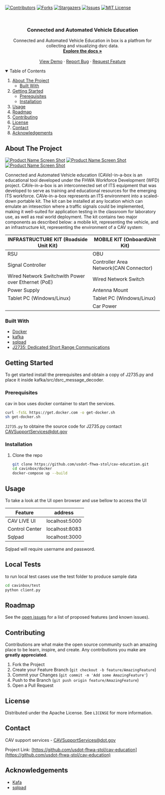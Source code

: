 <!--
*** Thanks for checking out the Best-README-Template. If you have a suggestion
*** that would make this better, please fork the repo and create a pull request
*** or simply open an issue with the tag "enhancement".
*** Thanks again! Now go create something AMAZING! :D
-->



<!-- PROJECT SHIELDS -->
<!--
*** I'm using markdown "reference style" links for readability.
*** Reference links are enclosed in brackets [ ] instead of parentheses ( ).
*** See the bottom of this document for the declaration of the reference variables
*** for contributors-url, forks-url, etc. This is an optional, concise syntax you may use.
*** https://www.markdownguide.org/basic-syntax/#reference-style-links
-->
[![Contributors][contributors-shield]][contributors-url]
[![Forks][forks-shield]][forks-url]
[![Stargazers][stars-shield]][stars-url]
[![Issues][issues-shield]][issues-url]
[![MIT License][license-shield]][license-url]
<!-- [![LinkedIn][linkedin-shield]][linkedin-url]
 -->


<!-- PROJECT LOGO -->
<br />
<p align="center">
<!--   <a href="https://github.com/usdot-fhwa-stol/cav-education">
    <img src="images/logo.png" alt="Logo" width="80" height="80">
  </a>
 -->
  <h3 align="center">Connected and Automated Vehicle Education</h3>

  <p align="center">
    Connected and Automated Vehicle Education in box is a platfrom for collecting and visualizing dsrc data.
    <br />
    <a href="https://github.com/usdot-fhwa-stol/cav-education"><strong>Explore the docs »</strong></a>
    <br />
    <br />
    <a href="https://github.com/usdot-fhwa-stol/cav-education">View Demo</a>
    ·
    <a href="https://github.com/usdot-fhwa-stol/cav-education/issues">Report Bug</a>
    ·
    <a href="https://github.com/usdot-fhwa-stol/cav-education/issues">Request Feature</a>
  </p>
</p>



<!-- TABLE OF CONTENTS -->
<details open="open">
  <summary>Table of Contents</summary>
  <ol>
    <li>
      <a href="#about-the-project">About The Project</a>
      <ul>
        <li><a href="#built-with">Built With</a></li>
      </ul>
    </li>
    <li>
      <a href="#getting-started">Getting Started</a>
      <ul>
        <li><a href="#prerequisites">Prerequisites</a></li>
        <li><a href="#installation">Installation</a></li>
      </ul>
    </li>
    <li><a href="#usage">Usage</a></li>
    <li><a href="#roadmap">Roadmap</a></li>
    <li><a href="#contributing">Contributing</a></li>
    <li><a href="#license">License</a></li>
    <li><a href="#contact">Contact</a></li>
    <li><a href="#acknowledgements">Acknowledgements</a></li>
  </ol>
</details>



<!-- ABOUT THE PROJECT -->
## About The Project
[![Product Name Screen Shot][kafka-screenshot]]()
[![Product Name Screen Shot][database-screenshot]]()
[![Product Name Screen Shot][map-screenshot]]()

Connected and Automated Vehicle education (CAVe)-in-a-box is an educational tool developed under the FHWA Workforce Development (WFD) project. CAVe-in-a-box is an interconnected set of ITS equipment that was developed to serve as training and educational resources for the emerging ITS workforce. CAVe-in-a-box represents an ITS environment into a scaled-down portable kit. The kit can be installed at any location which can emulate an intesection where a traffic signals could be implemented, making it well-suited for application testing in the classroom for laboratory use, as well as real world deployment. The kit contains two major components as described below: a mobile kit, representing the vehicle, and an infrastructure kit, representing the environment of a CAV system:

|INFRASTRUCTURE KIT (Roadside Unit Kit) | MOBILE KIT (OnboardUnit Kit)|
|---------------------------------------| ---------------------------|
|RSU | OBU |
|Signal Controller | Controller Area Network(CAN Connector)|
|Wired Network Switchwith Power over Ethernet (PoE) | Wired Network Switch|
|Power Supply | Antenna Mount|
|Tablet PC (Windows/Linux) | Tablet PC (Windows/Linux)|
 |  | Car Power|

### Built With

* [Docker](https://docs.docker.com/get-docker/)
* [kafka](https://kafka.apache.org/)
* [sqlpad](https://sqlpad.github.io/sqlpad/#/)
* [J2735: Dedicated Short Range Communications](https://www.sae.org/standards/content/j2735_200911/)


<!-- GETTING STARTED -->
## Getting Started

To get started install the prerequisites and obtain a copy of J2735.py and place it inside kafka/src/dsrc_message_decoder.

### Prerequisites

cav in box uses docker container to start the services.

```bash
curl -fsSL https://get.docker.com -o get-docker.sh
sh get-docker.sh
```

`J2735.py` to obtaine the source code for J2735.py contact [CAVSupportServices@dot.gov](CAVSupportServices@dot.gov)

### Installation

1. Clone the repo
   ```sh
   git clone https://github.com/usdot-fhwa-stol/cav-education.git
   cd cavinbox/docker
   docker-compose up --build
   ```

<!-- USAGE EXAMPLES -->
## Usage

To take a look at the UI open browser and use bellow to access the UI

| Feature         | address         |
| --------------  | --------------- |
| CAV LIVE UI     | localhost:5000  |
| Control Center  | localhost:8083  |
| Sqlpad          | localhost:3000  |

Sqlpad will require username and password. 

## Local Tests

to run local test cases use the test folder to produce sample data
```bash
cd cavinbox/test
python client.py
```

<!-- ROADMAP -->
## Roadmap

See the [open issues](https://github.com/usdot-fhwa-stol/cav-education/issues) for a list of proposed features (and known issues).



<!-- CONTRIBUTING -->
## Contributing

Contributions are what make the open source community such an amazing place to be learn, inspire, and create. Any contributions you make are **greatly appreciated**.

1. Fork the Project
2. Create your Feature Branch (`git checkout -b feature/AmazingFeature`)
3. Commit your Changes (`git commit -m 'Add some AmazingFeature'`)
4. Push to the Branch (`git push origin feature/AmazingFeature`)
5. Open a Pull Request



<!-- LICENSE -->
## License

Distributed under the Apache License. See `LICENSE` for more information.

<!-- CONTACT -->
## Contact

CAV support services - [CAVSupportServices@dot.gov](CAVSupportServices@dot.gov)

Project Link: [https://github.com/usdot-fhwa-stol/cav-education](https://github.com/usdot-fhwa-stol/cav-education)


<!-- ACKNOWLEDGEMENTS -->
## Acknowledgements
* [Kafa](https://kafka.apache.org/)
* [sqlpad](https://sqlpad.github.io/sqlpad/#/)

<!-- MARKDOWN LINKS & IMAGES -->
<!-- https://www.markdownguide.org/basic-syntax/#reference-style-links -->
[contributors-shield]: https://img.shields.io/github/contributors/usdot-fhwa-stol/cav-education.svg?style=for-the-badge
[contributors-url]: https://github.com/usdot-fhwa-stol/cav-education/graphs/contributors
[forks-shield]: https://img.shields.io/github/forks/usdot-fhwa-stol/cav-education.svg?style=for-the-badge
[forks-url]: https://github.com/usdot-fhwa-stol/cav-education/network/members
[stars-shield]: https://img.shields.io/github/stars/usdot-fhwa-stol/cav-education.svg?style=for-the-badge
[stars-url]: https://github.com/usdot-fhwa-stol/cav-education/stargazers
[issues-shield]: https://img.shields.io/github/issues/usdot-fhwa-stol/cav-education.svg?style=for-the-badge
[issues-url]: https://github.com/usdot-fhwa-stol/cav-education/issues
[license-shield]: https://img.shields.io/github/license/usdot-fhwa-stol/cav-education.svg?style=for-the-badge
[license-url]: https://github.com/usdot-fhwa-stol/cav-education/blob/master/LICENSE.txt
[linkedin-shield]: https://img.shields.io/badge/-LinkedIn-black.svg?style=for-the-badge&logo=linkedin&colorB=555
[product-screenshot]: images/screenshot.png
[map-screenshot]: images/map.png
[database-screenshot]: images/database.png
[kafka-screenshot]: images/kafka.png
